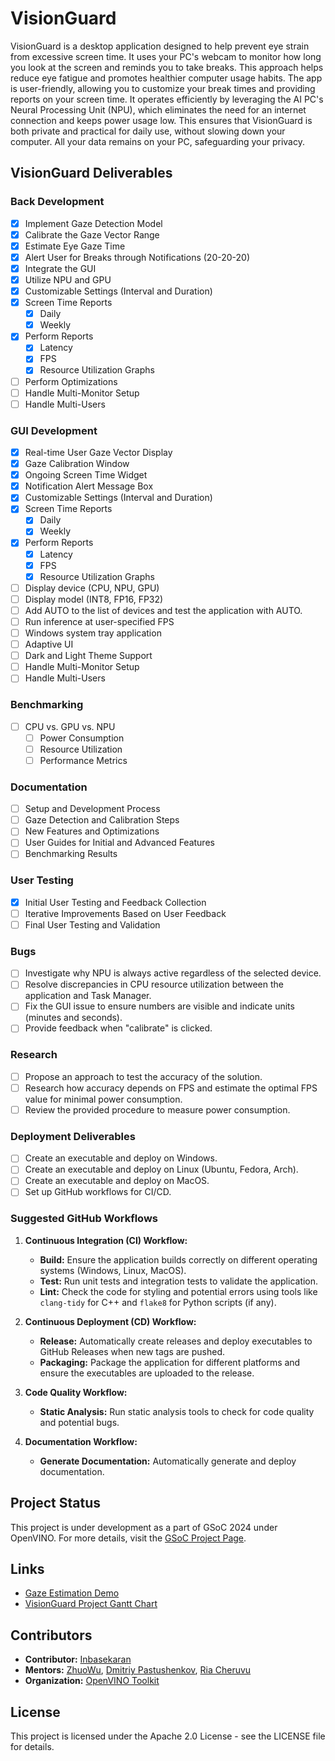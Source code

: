 # VisionGuard

VisionGuard is a desktop application designed to help prevent eye strain from excessive screen time. It uses your PC's webcam to monitor how long you look at the screen and reminds you to take breaks. This approach helps reduce eye fatigue and promotes healthier computer usage habits. The app is user-friendly, allowing you to customize your break times and providing reports on your screen time. It operates efficiently by leveraging the AI PC's Neural Processing Unit (NPU), which eliminates the need for an internet connection and keeps power usage low. This ensures that VisionGuard is both private and practical for daily use, without slowing down your computer. All your data remains on your PC, safeguarding your privacy.

## VisionGuard Deliverables

### Back Development

- [x] Implement Gaze Detection Model
- [x] Calibrate the Gaze Vector Range
- [x] Estimate Eye Gaze Time
- [x] Alert User for Breaks through Notifications (20-20-20)
- [x] Integrate the GUI
- [x] Utilize NPU and GPU
- [x] Customizable Settings (Interval and Duration)
- [x] Screen Time Reports
  - [x] Daily
  - [x] Weekly
- [x] Perform Reports
  - [x] Latency
  - [x] FPS
  - [x] Resource Utilization Graphs
- [ ] Perform Optimizations
- [ ] Handle Multi-Monitor Setup
- [ ] Handle Multi-Users

### GUI Development

- [x] Real-time User Gaze Vector Display
- [x] Gaze Calibration Window
- [x] Ongoing Screen Time Widget
- [x] Notification Alert Message Box
- [x] Customizable Settings (Interval and Duration)
- [x] Screen Time Reports
  - [x] Daily
  - [x] Weekly
- [x] Perform Reports
  - [x] Latency
  - [x] FPS
  - [x] Resource Utilization Graphs
- [ ] Display device (CPU, NPU, GPU)
- [ ] Display model (INT8, FP16, FP32)
- [ ] Add AUTO to the list of devices and test the application with AUTO.
- [ ] Run inference at user-specified FPS
- [ ] Windows system tray application
- [ ] Adaptive UI
- [ ] Dark and Light Theme Support
- [ ] Handle Multi-Monitor Setup
- [ ] Handle Multi-Users

### Benchmarking

- [ ] CPU vs. GPU vs. NPU
  - [ ] Power Consumption
  - [ ] Resource Utilization
  - [ ] Performance Metrics

### Documentation

- [ ] Setup and Development Process
- [ ] Gaze Detection and Calibration Steps
- [ ] New Features and Optimizations
- [ ] User Guides for Initial and Advanced Features
- [ ] Benchmarking Results

### User Testing

- [x] Initial User Testing and Feedback Collection
- [ ] Iterative Improvements Based on User Feedback
- [ ] Final User Testing and Validation

### Bugs

- [ ] Investigate why NPU is always active regardless of the selected device.
- [ ] Resolve discrepancies in CPU resource utilization between the application and Task Manager.
- [ ] Fix the GUI issue to ensure numbers are visible and indicate units (minutes and seconds).
- [ ] Provide feedback when "calibrate" is clicked.

### Research

- [ ] Propose an approach to test the accuracy of the solution.
- [ ] Research how accuracy depends on FPS and estimate the optimal FPS value for minimal power consumption.
- [ ] Review the provided procedure to measure power consumption.

### Deployment Deliverables

- [ ] Create an executable and deploy on Windows.
- [ ] Create an executable and deploy on Linux (Ubuntu, Fedora, Arch).
- [ ] Create an executable and deploy on MacOS.
- [ ] Set up GitHub workflows for CI/CD.

### Suggested GitHub Workflows

1. **Continuous Integration (CI) Workflow:**
   - **Build:** Ensure the application builds correctly on different operating systems (Windows, Linux, MacOS).
   - **Test:** Run unit tests and integration tests to validate the application.
   - **Lint:** Check the code for styling and potential errors using tools like `clang-tidy` for C++ and `flake8` for Python scripts (if any).

2. **Continuous Deployment (CD) Workflow:**
   - **Release:** Automatically create releases and deploy executables to GitHub Releases when new tags are pushed.
   - **Packaging:** Package the application for different platforms and ensure the executables are uploaded to the release.

3. **Code Quality Workflow:**
   - **Static Analysis:** Run static analysis tools to check for code quality and potential bugs.

4. **Documentation Workflow:**
   - **Generate Documentation:** Automatically generate and deploy documentation.

## Project Status

This project is under development as a part of GSoC 2024 under OpenVINO. For more details, visit the [GSoC Project Page](https://summerofcode.withgoogle.com/programs/2024/projects/QUbIeRAM).

## Links

- [Gaze Estimation Demo](https://docs.openvino.ai/2024/omz_demos_gaze_estimation_demo_cpp.html)
- [VisionGuard Project Gantt Chart](https://docs.google.com/spreadsheets/d/1CfnZK7eUM7_uEG4tkpvwrrlmc7pPPsqp847bD5i0BZQ/edit?usp=sharing)

## Contributors

- **Contributor:** [Inbasekaran](https://github.com/inbasperu)
- **Mentors:** [ZhuoWu](https://github.com/zhuo-yoyowz), [Dmitriy Pastushenkov](https://github.com/DimaPastushenkov), [Ria Cheruvu](https://github.com/riacheruvu)
- **Organization:** [OpenVINO Toolkit](https://github.com/openvinotoolkit)

## License

This project is licensed under the Apache 2.0 License - see the LICENSE file for details.
